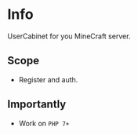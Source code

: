 # Info
UserCabinet for you MineCraft server.

## Scope
- Register and auth.

## Importantly
- Work on `PHP 7+`